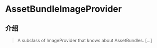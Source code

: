 # AssetBundleImageProvider

## 介绍

> A subclass of ImageProvider that knows about AssetBundles. [...]
